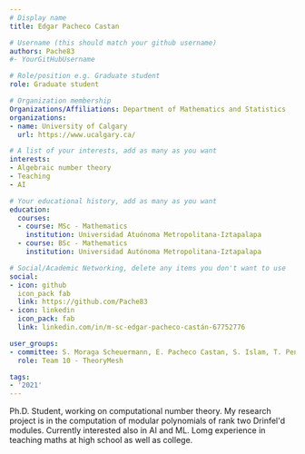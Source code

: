 ```yaml
---
# Display name
title: Edgar Pacheco Castan

# Username (this should match your github username)
authors: Pache83
#- YourGitHubUsername

# Role/position e.g. Graduate student
role: Graduate student

# Organization membership
Organizations/Affiliations: Department of Mathematics and Statistics
organizations: 
- name: University of Calgary
  url: https://www.ucalgary.ca/

# A list of your interests, add as many as you want
interests:
- Algebraic number theory
- Teaching
- AI

# Your educational history, add as many as you want
education:
  courses:
  - course: MSc - Mathematics
    institution: Universidad Atuónoma Metropolitana-Iztapalapa
  - course: BSc - Mathematics
    institution: Universidad Autónoma Metropolitana-Iztapalapa

# Social/Academic Networking, delete any items you don't want to use
social:
- icon: github
  icon_pack fab
  link: https://github.com/Pache83
- icon: linkedin
  icon_pack: fab
  link: linkedin.com/in/m-sc-edgar-pacheco-castán-67752776

user_groups:
- committee: S. Moraga Scheuermann, E. Pacheco Castan, S. Islam, T. Pender, I. Pinheiro
  role: Team 10 - TheoryMesh 

tags:
- '2021'
---
```

Ph.D. Student, working on computational number theory. My research project is in the computation of modular polynomials of rank two Drinfel'd modules.
Currently interested also in AI and ML. Lomg experience in teaching maths at high school as well as college.
